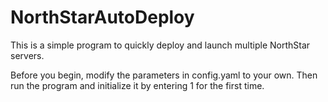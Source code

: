 # NorthStarAutoDeploy
This is a simple program to quickly deploy and launch multiple NorthStar servers.

Before you begin, modify the parameters in config.yaml to your own.
Then run the program and initialize it by entering 1 for the first time.
